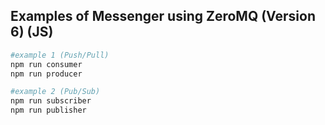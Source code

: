 ## Examples of Messenger using ZeroMQ (Version 6) (JS)

```bash
#example 1 (Push/Pull)
npm run consumer
npm run producer
```

```bash
#example 2 (Pub/Sub)
npm run subscriber
npm run publisher
```
